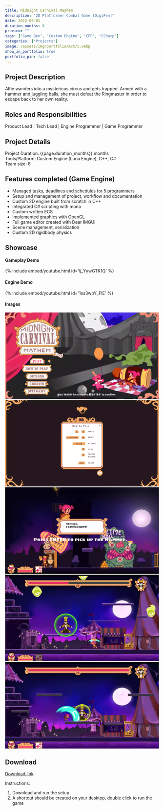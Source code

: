 ```yaml
---
title: Midnight Carnival Mayhem 
description: "2D Platformer Combat Game [DigiPen]"
date: 2022-09-01
duration_months: 8
preview: ""
tags: ["Game Dev", "Custom Engine", "CPP", "CSharp"]
categories: ["Projects"]
image: /assets/img/portfolio/mcm/5.webp
show_in_portfolio: true
portfolio_pin: false
---
```


## **Project Description**
Alfie wanders into a mysterious circus and gets trapped. Armed with a hammer and juggling balls, she must defeat the Ringmaster in order to escape back to her own reality.

## **Roles and Responsibilities**
Product Lead | Tech Lead | Engine Programmer | Game Programmer  

## **Project Details**
Project Duration: {{page.duration_months}} months  
Tools/Platform: Custom Engine (Luna Engine), C++, C#  
Team size: 8  

## Features completed (Game Engine)  
- Managed tasks, deadlines and schedules for 5 programmers
- Setup and management of project, workflow and documentation
- Custom 2D engine built from scratch in C++
- Integrated C# scripting with mono
- Custom written ECS
- Implemented graphics with OpenGL
- Full game editor created with Dear IMGUI 
- Scene management, serialization
- Custom 2D rigidbody physics

## **Showcase**
#### Gameplay Demo  
{% include embed/youtube.html id='lj_YywGTK1Q' %}  

#### Engine Demo  
{% include embed/youtube.html id='1xs3wpY_FlE' %}  

#### Images  
![](/assets/img/portfolio/mcm/1.webp)  
![](/assets/img/portfolio/mcm/2.webp)  
![](/assets/img/portfolio/mcm/3.webp)  
![](/assets/img/portfolio/mcm/4.webp)  
![](/assets/img/portfolio/mcm/5.webp)  

## **Download**
[Download link](https://drive.google.com/file/d/1bI09hRrFn5VdHTvSNgKCFBEsK6EWxQfi/view?usp=drive_link)  

 Instructions:
 1. Download and run the setup
 2. A shortcut should be created on your desktop, double click to run the game
